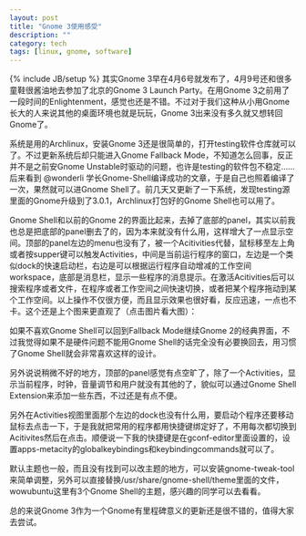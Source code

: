 ```yaml
---
layout: post
title: "Gnome 3使用感受"
description: ""
category: tech 
tags: [linux, gnome, software]
---
```

{% include JB/setup %}
其实Gnome 3早在4月6号就发布了，4月9号还和很多童鞋很酱油地去参加了北京的Gnome 3 Launch Party。在用Gnome 3之前用了一段时间的Enlightenment，感觉也还是不错。不过对于我们这种从小用Gnome长大的人来说其他的桌面环境也就是玩玩，Gnome 3出来没有多久就又想转回Gnome了。

系统是用的Archlinux，安装Gnome 3还是很简单的，打开testing软件仓库就可以了。不过更新系统后却只能进入Gnome Fallback Mode，不知道怎么回事，反正并不是之前安Gnome Unstable时驱动的问题，也许是testing的软件包不稳定……后来看到 @wonderli 学长Gnome-Shell编译成功的文章，于是自己也照着编译了一次，果然就可以进Gnome Shell了。前几天又更新了一下系统，发现testing源里面的Gnome升级到了3.0.1，Archlinux打包好的Gnome Shell也可以用了。

Gnome Shell和以前的Gnome 2的界面比起来，去掉了底部的panel，其实以前我也总是把底部的panel删去了的，因为本来就没有什么用，这样增大了一点显示空间。顶部的panel左边的menu也没有了，被一个Acitivities代替，鼠标移至左上角或者按supper键可以触发Activities，中间是当前运行程序的窗口，左边是一个类似dock的快速启动栏，右边是可以根据运行程序自动增减的工作空间workspace，底部是消息栏，显示一些程序的消息提示。在激活Acitivities后可以搜索程序或者文件，在程序或者工作空间之间快速切换，或者把某个程序拖动到某个工作空间。以上操作不仅很方便，而且显示效果也很好看，反应迅速，一点也不卡。这个还是上个图来更直观了（点击图片看大图）：

如果不喜欢Gnome Shell可以回到Fallback Mode继续Gnome 2的经典界面，不过我觉得如果不是硬件问题不能用Gnome Shell的话完全没有必要换回去，用习惯了Gnome Shell就会非常喜欢这样的设计。

另外说说稍微不好的地方，顶部的panel感觉有点空旷了，除了一个Activities，显示当前程序，时钟，音量调节和用户就没有其他的了，貌似可以通过Gnome Shell Extension来添加一些东西，不过还是有点不便。

另外在Activities视图里面那个左边的dock也没有什么用，要启动个程序还要移动鼠标去点击一下，于是我就把常用的程序都用快捷键绑定好了，不用每次都切换到Acitivites然后在点击。顺便说一下我的快捷键是在gconf-editor里面设置的，设置apps-metacity的globalkeybindings和keybindingcommands就可以了。

默认主题也一般，而且没有找到可以改主题的地方，可以安装gnome-tweak-tool来简单调整，另外可以直接替换/usr/share/gnome-shell/theme里面的文件，wowubuntu这里有3个Gnome Shell的主题，感兴趣的同学可以去看看。

总的来说Gnome 3作为一个Gnome有里程碑意义的更新还是很不错的，值得大家去尝试。
